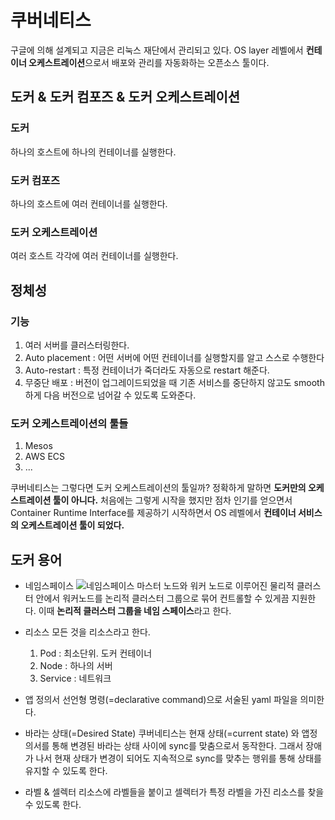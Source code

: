 # 쿠버네티스

구글에 의해 설계되고 지금은 리눅스 재단에서 관리되고 있다. OS layer 레벨에서 **컨테이너 오케스트레이션**으로서 배포와 관리를 자동화하는 오픈소스 툴이다.

## 도커 & 도커 컴포즈 & 도커 오케스트레이션

### 도커
하나의 호스트에 하나의 컨테이너를 실행한다.

### 도커 컴포즈 
하나의 호스트에 여러 컨테이너를 실행한다.

### 도커 오케스트레이션 
여러 호스트 각각에 여러 컨테이너를 실행한다.

## 정체성

### 기능
1. 여러 서버를 클러스터링한다.
2. Auto placement : 어떤 서버에 어떤 컨테이너를 실행할지를 알고 스스로 수행한다
3. Auto-restart : 특정 컨테이너가 죽더라도 자동으로 restart 해준다.
4. 무중단 배포 : 버전이 업그레이드되었을 때 기존 서비스를 중단하지 않고도 smooth 하게 다음 버전으로 넘어갈 수 있도록 도와준다.

### 도커 오케스트레이션의 툴들
1. Mesos
2. AWS ECS
3. ...

쿠버네티스는 그렇다면 도커 오케스트레이션의 툴일까? 정확하게 말하면 **도커만의 오케스트레이션 툴이 아니다.** 처음에는 그렇게 시작을 했지만 점차 인기를 얻으면서 Container Runtime Interface를 제공하기 시작하면서 OS 레벨에서 **컨테이너 서비스의 오케스트레이션 툴이 되었다.**

## 도커 용어 
* 네임스페이스
![네임스페이스]()
마스터 노드와 워커 노드로 이루어진 물리적 클러스터 안에서 워커노드를 논리적 클러스터 그룹으로 묶어 컨트롤할 수 있게끔 지원한다. 이때 **논리적 클러스터 그룹을 네임 스페이스**라고 한다.

* 리소스 
모든 것을 리소스라고 한다.
	1. Pod : 최소단위. 도커 컨테이너
	2. Node : 하나의 서버
	3. Service : 네트워크

* 앱 정의서 
선언형 명령(=declarative command)으로 서술된 yaml 파일을 의미한다.

* 바라는 상태(=Desired State)
쿠버네티스는 현재 상태(=current state) 와 앱정의서를 통해 변경된 바라는 상태 사이에 sync를 맞춤으로서 동작한다. 그래서 장애가 나서 현재 상태가 변경이 되어도 지속적으로 sync를 맞추는 행위를 통해 상태를 유지할 수 있도록 한다.

* 라벨 & 셀렉터 
리소스에 라벨들을 붙이고 셀렉터가 특정 라벨을 가진 리소스를 찾을 수 있도록 한다.
